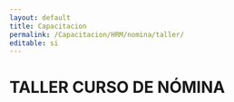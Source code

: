 ```yaml
---
layout: default
title: Capacitacion
permalink: /Capacitacion/HRM/nomina/taller/
editable: si
---
```


# TALLER CURSO DE NÓMINA
